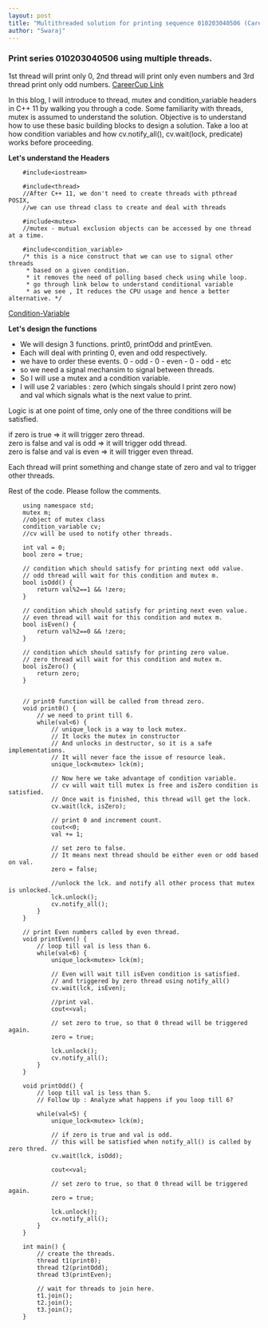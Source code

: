 ```yaml
---
layout: post
title: "Multithreaded solution for printing sequence 010203040506 (Careercup)"
author: "Swaraj"
---
```


### Print series 010203040506 using multiple threads.
1st thread will print only 0, 2nd thread will print only even numbers and 3rd thread print only odd numbers.
[CareerCup Link](https://www.careercup.com/question?id=5082791237648384)

In this blog, I will introduce to thread, mutex and condition_variable headers in C++ 11 by walking you through a code. 
Some familiarity with threads, mutex is assumed to understand the solution. Objective is to understand how to use these basic building blocks to design a solution. Take a loo at how condition variables and how cv.notify_all(), cv.wait(lock, predicate) works before proceeding.

<b> Let's understand the Headers</b>
        

        #include<iostream> 
        
        #include<thread> 
        //After C++ 11, we don't need to create threads with pthread POSIX, 
        //we can use thread class to create and deal with threads
        
        #include<mutex> 
        //mutex - mutual exclusion objects can be accessed by one thread at a time.
        
        #include<condition_variable>
        /* this is a nice construct that we can use to signal other threads 
         * based on a given condition.
         * it removes the need of polling based check using while loop.
         * go through link below to understand conditional variable
         * as we see , It reduces the CPU usage and hence a better alternative. */

[Condition-Variable](https://goo.gl/W3VWYQ) 

<b> Let's design the functions</b> <br>
* We will design 3 functions. print0, printOdd and printEven.
* Each will deal with printing 0, even and odd respectively.
* we have to order these events. 0 - odd - 0 - even - 0 - odd - etc
* so we need a signal mechansim to signal between threads. 
* So I will use a mutex and a condition variable.
* I will use 2 variables : zero (which singals should I print zero now) <br> and val which signals what is the next value to print.


Logic is at one point of time, only one of the three conditions will be satisfied.

if zero is true => it will trigger zero thread. <br>
zero is false and val is odd => it will trigger odd thread. <br>
zero is false and val is even => it will trigger even thread. <br>

Each thread will print something and change state of zero and val to trigger other threads. <br>


Rest of the code. Please follow the comments.

        using namespace std;
        mutex m;
        //object of mutex class
        condition_variable cv;
        //cv will be used to notify other threads.

        int val = 0;
        bool zero = true;

        // condition which should satisfy for printing next odd value.
        // odd thread will wait for this condition and mutex m.
        bool isOdd() {
            return val%2==1 && !zero;
        }

        // condition which should satisfy for printing next even value.
        // even thread will wait for this condition and mutex m.
        bool isEven() {
            return val%2==0 && !zero;
        }

        // condition which should satisfy for printing zero value.
        // zero thread will wait for this condition and mutex m.
        bool isZero() {
            return zero;
        }


        // print0 function will be called from thread zero.
        void print0() {
            // we need to print till 6.
            while(val<6) {
                // unique_lock is a way to lock mutex.
                // It locks the mutex in constructor
                // And unlocks in destructor, so it is a safe implementations. 
                // It will never face the issue of resource leak.
                unique_lock<mutex> lck(m);

                // Now here we take advantage of condition variable.
                // cv will wait till mutex is free and isZero condition is satisfied.
                // Once wait is finished, this thread will get the lock.
                cv.wait(lck, isZero);

                // print 0 and increment count.
                cout<<0;
                val += 1;

                // set zero to false. 
                // It means next thread should be either even or odd based on val.
                zero = false;

                //unlock the lck. and notify all other process that mutex is unlocked.
                lck.unlock();
                cv.notify_all();
            }
        }

        // print Even numbers called by even thread.
        void printEven() {
            // loop till val is less than 6.
            while(val<6) {
                unique_lock<mutex> lck(m);

                // Even will wait till isEven condition is satisfied.
                // and triggered by zero thread using notify_all()
                cv.wait(lck, isEven);

                //print val.
                cout<<val;

                // set zero to true, so that 0 thread will be triggered again.
                zero = true;

                lck.unlock();
                cv.notify_all();
            }
        }

        void printOdd() {
            // loop till val is less than 5.
            // Follow Up : Analyze what happens if you loop till 6?

            while(val<5) {
                unique_lock<mutex> lck(m);

                // if zero is true and val is odd.
                // this will be satisfied when notify_all() is called by zero thred.
                cv.wait(lck, isOdd);

                cout<<val;

                // set zero to true, so that 0 thread will be triggered again.
                zero = true;

                lck.unlock();
                cv.notify_all();
            }
        }

        int main() {
            // create the threads.
            thread t1(print0);
            thread t2(printOdd);
            thread t3(printEven);

            // wait for threads to join here.
            t1.join();
            t2.join();
            t3.join();
        }
